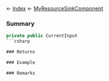 ← [Index](Api-Index) ← [MyResourceSinkComponent](Sandbox.Game.EntityComponents.MyResourceSinkComponent)

### Summary

```csharp
private public CurrentInput
```csharp

### Returns

### Example

### Remarks

